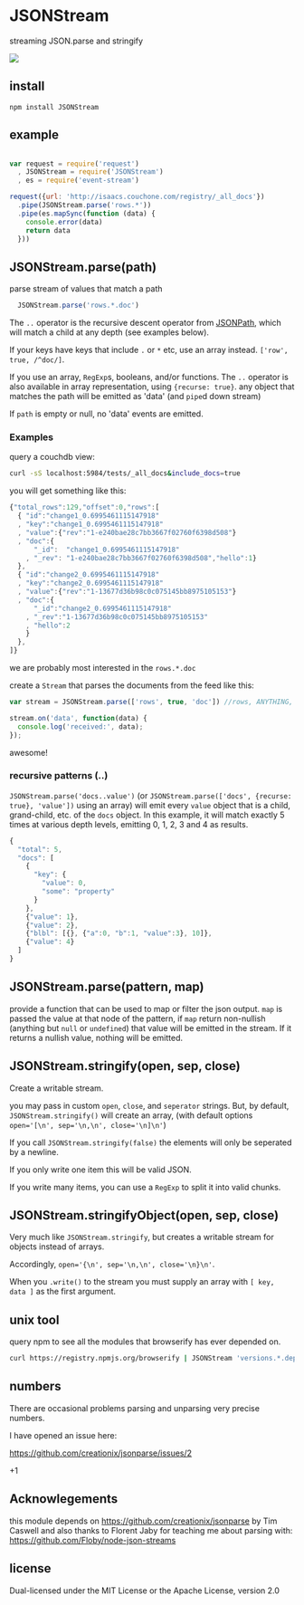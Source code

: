 # JSONStream

streaming JSON.parse and stringify

![](https://secure.travis-ci.org/dominictarr/JSONStream.png?branch=master)

## install
```npm install JSONStream```

## example

``` js

var request = require('request')
  , JSONStream = require('JSONStream')
  , es = require('event-stream')

request({url: 'http://isaacs.couchone.com/registry/_all_docs'})
  .pipe(JSONStream.parse('rows.*'))
  .pipe(es.mapSync(function (data) {
    console.error(data)
    return data
  }))
```

## JSONStream.parse(path)

parse stream of values that match a path

``` js
  JSONStream.parse('rows.*.doc')
```

The `..` operator is the recursive descent operator from [JSONPath](http://goessner.net/articles/JsonPath/), which will match a child at any depth (see examples below).

If your keys have keys that include `.` or `*` etc, use an array instead.
`['row', true, /^doc/]`.

If you use an array, `RegExp`s, booleans, and/or functions. The `..` operator is also available in array representation, using `{recurse: true}`.
any object that matches the path will be emitted as 'data' (and `pipe`d down stream)

If `path` is empty or null, no 'data' events are emitted.

### Examples

query a couchdb view:

``` bash
curl -sS localhost:5984/tests/_all_docs&include_docs=true
```
you will get something like this:

``` js
{"total_rows":129,"offset":0,"rows":[
  { "id":"change1_0.6995461115147918"
  , "key":"change1_0.6995461115147918"
  , "value":{"rev":"1-e240bae28c7bb3667f02760f6398d508"}
  , "doc":{
      "_id":  "change1_0.6995461115147918"
    , "_rev": "1-e240bae28c7bb3667f02760f6398d508","hello":1}
  },
  { "id":"change2_0.6995461115147918"
  , "key":"change2_0.6995461115147918"
  , "value":{"rev":"1-13677d36b98c0c075145bb8975105153"}
  , "doc":{
      "_id":"change2_0.6995461115147918"
    , "_rev":"1-13677d36b98c0c075145bb8975105153"
    , "hello":2
    }
  },
]}

```

we are probably most interested in the `rows.*.doc`

create a `Stream` that parses the documents from the feed like this:

``` js
var stream = JSONStream.parse(['rows', true, 'doc']) //rows, ANYTHING, doc

stream.on('data', function(data) {
  console.log('received:', data);
});
```
awesome!

### recursive patterns (..)

`JSONStream.parse('docs..value')` 
(or `JSONStream.parse(['docs', {recurse: true}, 'value'])` using an array)
will emit every `value` object that is a child, grand-child, etc. of the 
`docs` object. In this example, it will match exactly 5 times at various depth
levels, emitting 0, 1, 2, 3 and 4 as results.

```js
{
  "total": 5,
  "docs": [
    {
      "key": {
        "value": 0,
        "some": "property"
      }
    },
    {"value": 1},
    {"value": 2},
    {"blbl": [{}, {"a":0, "b":1, "value":3}, 10]},
    {"value": 4}
  ]
}
```

## JSONStream.parse(pattern, map)

provide a function that can be used to map or filter
the json output. `map` is passed the value at that node of the pattern,
if `map` return non-nullish (anything but `null` or `undefined`)
that value will be emitted in the stream. If it returns a nullish value,
nothing will be emitted.

## JSONStream.stringify(open, sep, close)

Create a writable stream.

you may pass in custom `open`, `close`, and `seperator` strings.
But, by default, `JSONStream.stringify()` will create an array,
(with default options `open='[\n', sep='\n,\n', close='\n]\n'`)

If you call `JSONStream.stringify(false)`
the elements will only be seperated by a newline.

If you only write one item this will be valid JSON.

If you write many items,
you can use a `RegExp` to split it into valid chunks.

## JSONStream.stringifyObject(open, sep, close)

Very much like `JSONStream.stringify`,
but creates a writable stream for objects instead of arrays.

Accordingly, `open='{\n', sep='\n,\n', close='\n}\n'`.

When you `.write()` to the stream you must supply an array with `[ key, data ]`
as the first argument.

## unix tool

query npm to see all the modules that browserify has ever depended on.

``` bash
curl https://registry.npmjs.org/browserify | JSONStream 'versions.*.dependencies'
```

## numbers

There are occasional problems parsing and unparsing very precise numbers.

I have opened an issue here:

https://github.com/creationix/jsonparse/issues/2

+1

## Acknowlegements

this module depends on https://github.com/creationix/jsonparse
by Tim Caswell
and also thanks to Florent Jaby for teaching me about parsing with:
https://github.com/Floby/node-json-streams

## license

Dual-licensed under the MIT License or the Apache License, version 2.0
